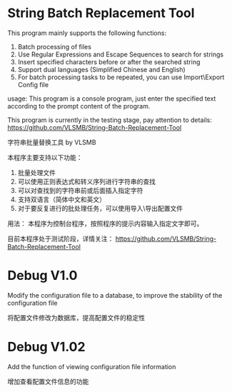 # String Batch Replacement Tool

This program mainly supports the following functions:
1. Batch processing of files
2. Use Regular Expressions and Escape Sequences to search for strings
3. Insert specified characters before or after the searched string
4. Support dual languages (Simplified Chinese and English)
5. For batch processing tasks to be repeated, you can use Import\Export Config file

usage:
This program is a console program, just enter the specified text according to the prompt content of the program.

This program is currently in the testing stage, pay attention to details:
https://github.com/VLSMB/String-Batch-Replacement-Tool

字符串批量替换工具 by VLSMB

本程序主要支持以下功能：
1. 批量处理文件
2. 可以使用正则表达式和转义序列进行字符串的查找
3. 可以对查找到的字符串前或后面插入指定字符
4. 支持双语言（简体中文和英文）
5. 对于要反复进行的批处理任务，可以使用导入\导出配置文件

用法：
本程序为控制台程序，按照程序的提示内容输入指定文字即可。

目前本程序处于测试阶段，详情关注：
https://github.com/VLSMB/String-Batch-Replacement-Tool

# Debug V1.0
Modify the configuration file to a database, to improve the stability of the configuration file

将配置文件修改为数据库，提高配置文件的稳定性

# Debug V1.02
Add the function of viewing configuration file information

增加查看配置文件信息的功能
